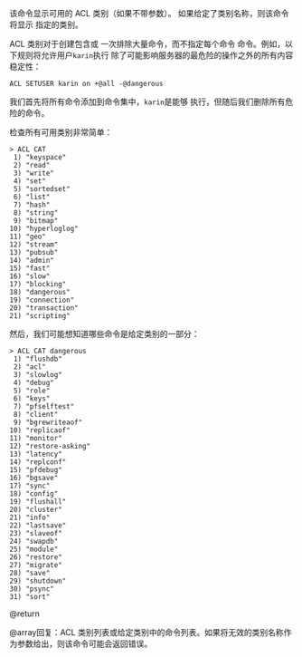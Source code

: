 该命令显示可用的 ACL 类别（如果不带参数）。
如果给定了类别名称，则该命令将显示
指定的类别。

ACL 类别对于创建包含或
一次排除大量命令，而不指定每个命令
命令。例如，以下规则将允许用户`karin`执行
除了可能影响服务器的最危险的操作之外的所有内容
稳定性：

    ACL SETUSER karin on +@all -@dangerous

我们首先将所有命令添加到命令集中，`karin`是能够
执行，但随后我们删除所有危险的命令。

检查所有可用类别非常简单：

    > ACL CAT
     1) "keyspace"
     2) "read"
     3) "write"
     4) "set"
     5) "sortedset"
     6) "list"
     7) "hash"
     8) "string"
     9) "bitmap"
    10) "hyperloglog"
    11) "geo"
    12) "stream"
    13) "pubsub"
    14) "admin"
    15) "fast"
    16) "slow"
    17) "blocking"
    18) "dangerous"
    19) "connection"
    20) "transaction"
    21) "scripting"

然后，我们可能想知道哪些命令是给定类别的一部分：

    > ACL CAT dangerous
     1) "flushdb"
     2) "acl"
     3) "slowlog"
     4) "debug"
     5) "role"
     6) "keys"
     7) "pfselftest"
     8) "client"
     9) "bgrewriteaof"
    10) "replicaof"
    11) "monitor"
    12) "restore-asking"
    13) "latency"
    14) "replconf"
    15) "pfdebug"
    16) "bgsave"
    17) "sync"
    18) "config"
    19) "flushall"
    20) "cluster"
    21) "info"
    22) "lastsave"
    23) "slaveof"
    24) "swapdb"
    25) "module"
    26) "restore"
    27) "migrate"
    28) "save"
    29) "shutdown"
    30) "psync"
    31) "sort"

@return

@array回复：ACL 类别列表或给定类别中的命令列表。如果将无效的类别名称作为参数给出，则该命令可能会返回错误。
